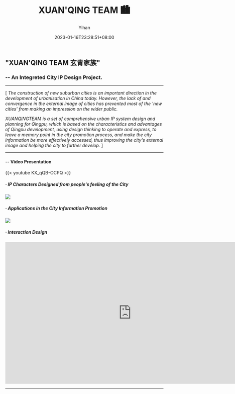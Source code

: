﻿---
title: "XUAN'QING TEAM 🏙️"
date: 2023-01-16T23:28:51+08:00
hidemeta: true
draft: false
author: ["Yihan"]
keywords: 
- IP Design
tags:
- IP
- 3D
- Character
- Information Design
- Strategy
- UI/UX

description: ""
showToc: true
TocOpen: true
showbreadcrumbs: true
weight: 288
cover:
    image: "projects/xuanqing/xqcover.jpg"
    caption: "How will a new developing city show its characters?"
    alt: ""
    relative: false
---
## "XUAN'QING TEAM 玄青家族"
### -- An Integreted City IP Design Project.
----------------
[ *The construction of new suburban cities is an important direction in the development of urbanisation in China today. However, the lack of and convergence in the external image of cities has prevented most of the 'new cities' from making an impression on the wider public.*

*XUANQINGTEAM is a set of comprehensive urban IP system design and planning for Qingpu, which is based on the characteristics and advantages of Qingpu development, using design thinking to operate and express, to leave a memory point in the city promotion process, and make the city information be more effectively accessed, thus improving the city's external image and helping the city to further develop.* ]

----------------

#### -- Video Presentation
{{< youtube KX_qQB-OCPQ >}}

##### · IP Characters Designed from people's feeling of the City
![](xq1.png)
##### · Applications in the City Information Promotion
![](xq2.jpg)

##### · Interaction Design

<iframe style="border: 1px solid rgba(0, 0, 0, 0.1);" width="800" height="450" src="https://www.figma.com/embed?embed_host=share&url=https%3A%2F%2Fwww.figma.com%2Fproto%2FpoYodYGlwQlWG2q88nU2jp%2Fwww.qpxuanqingteam.info%3Fpage-id%3D0%253A1%26node-id%3D1-2%26viewport%3D197%252C182%252C0.09%26t%3DbWyxX4Ba7nIsiSFN-1%26scaling%3Dscale-down%26starting-point-node-id%3D1%253A2" allowfullscreen></iframe>

---